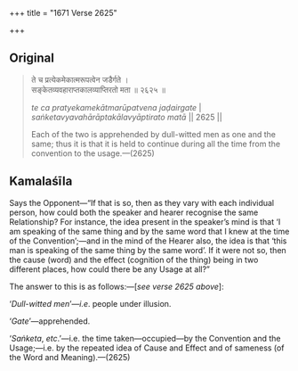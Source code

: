 +++
title = "1671 Verse 2625"

+++
## Original 
>
> ते च प्रत्येकमेकात्मरूपत्वेन जडैर्गते ।  
> सङ्केतव्यवहाराप्तकालव्याप्तिरतो मता ॥ २६२५ ॥ 
>
> *te ca pratyekamekātmarūpatvena jaḍairgate* \|  
> *saṅketavyavahārāptakālavyāptirato matā* \|\| 2625 \|\| 
>
> Each of the two is apprehended by dull-witted men as one and the same; thus it is that it is held to continue during all the time from the convention to the usage.—(2625)



## Kamalaśīla

Says the Opponent—“If that is so, then as they vary with each individual person, how could both the speaker and hearer recognise the same Relationship? For instance, the idea present in the speaker’s mind is that ‘I am speaking of the same thing and by the same word that I knew at the time of the Convention’;—and in the mind of the Hearer also, the idea is that ‘this man is speaking of the same thing by the same word’. If it were not so, then the cause (word) and the effect (cognition of the thing) being in two different places, how could there be any Usage at all?”

The answer to this is as follows:—[*see verse 2625 above*]:

‘*Dull-witted men*’—*i.e*. people under illusion.

‘*Gate*’—apprehended.

‘*Saṅketa*, *etc*.’—i.e. the time taken—occupied—by the Convention and the Usage;—i.e. by the repeated idea of Cause and Effect and of sameness (of the Word and Meaning).—(2625)


